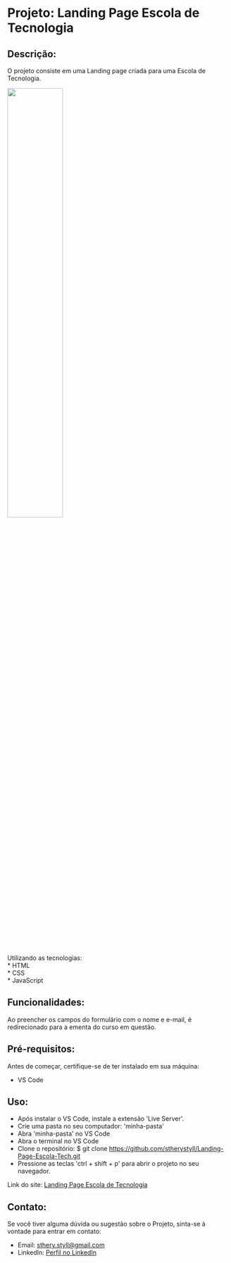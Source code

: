 # Projeto: Landing Page Escola de Tecnologia

## Descrição:<br>
O projeto consiste em uma Landing page criada para uma Escola de Tecnologia.
<br>


<img width="50%" src="https://github.com/stheryalves/Landing-Page-Escola-Tech/assets/134507985/b6d6cab9-7ef9-42e9-aa35-b2063f2adc03">
<br>

<br>
Utilizando as tecnologias:<br>
* HTML<br>
* CSS<br>
* JavaScript<br>

## Funcionalidades:<br>
Ao preencher os campos do formulário com o nome e e-mail, é redirecionado para a ementa do curso em questão.<br>


## Pré-requisitos:<br>
Antes de começar, certifique-se de ter instalado em sua máquina:<br>

- VS Code<br>

## Uso:<br>

* Após instalar o VS Code, instale a extensão 'Live Server'.<br>
* Crie uma pasta no seu computador: 'minha-pasta'<br>
* Abra 'minha-pasta' no VS Code<br>
* Abra o terminal no VS Code<br>
* Clone o repositório: $ git clone https://github.com/stherystyll/Landing-Page-Escola-Tech.git<br>
* Pressione as teclas 'ctrl + shift + p' para abrir o projeto no seu navegador.<br>

Link do site: [Landing Page Escola de Tecnologia](https://escola-tecnologia-langing-page.netlify.app/)<br>

## Contato:<br>
Se você tiver alguma dúvida ou sugestão sobre o Projeto, sinta-se à vontade para entrar em contato:<br>

- Email: sthery.styll@gmail.com<br>
- LinkedIn: [Perfil no LinkedIn](https://www.linkedin.com/in/sthery-alves-5214ab99/)
